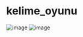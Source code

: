 # kelime_oyunu

![image](https://user-images.githubusercontent.com/75983925/235351375-7a7a13e9-6b0d-4c46-b24c-90c2a0be38e5.png)
![image](https://user-images.githubusercontent.com/75983925/235351379-9775915d-d79d-4e45-9571-7422a7425997.png)
